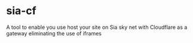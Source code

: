 # sia-cf
A tool to enable you use host your site on Sia sky net with Cloudflare as a gateway eliminating the use of iframes
